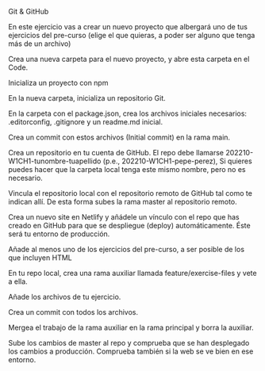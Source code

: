 Git & GitHub

En este ejercicio vas a crear un nuevo proyecto que albergará uno de tus ejercicios del pre-curso (elige el que quieras, a poder ser alguno que tenga más de un archivo)

Crea una nueva carpeta para el nuevo proyecto, y abre esta carpeta en el Code.

Inicializa un proyecto con npm

En la nueva carpeta, inicializa un repositorio Git.

En la carpeta con el package.json, crea los archivos iniciales necesarios: .editorconfig, .gitignore y un readme.md inicial.

Crea un commit con estos archivos (Initial commit) en la rama main.

Crea un repositorio en tu cuenta de GitHub. El repo debe llamarse 202210-W1CH1-tunombre-tuapellido (p.e., 202210-W1CH1-pepe-perez), Si quieres puedes hacer que la carpeta local tenga este mismo nombre, pero no es necesario.

Vincula el repositorio local con el repositorio remoto de GitHub tal como te indican allí. De esta forma subes la rama master al repositorio remoto.

Crea un nuevo site en Netlify y añádele un vínculo con el repo que has creado en GitHub para que se despliegue (deploy) automáticamente. Éste será tu entorno de producción.

Añade al menos uno de los ejercicios del pre-curso, a ser posible de los que incluyen HTML

En tu repo local, crea una rama auxiliar llamada feature/exercise-files y vete a ella.

Añade los archivos de tu ejercicio.

Crea un commit con todos los archivos.

Mergea el trabajo de la rama auxiliar en la rama principal y borra la auxiliar.

Sube los cambios de master al repo y comprueba que se han desplegado los cambios a producción. Comprueba también si la web se ve bien en ese entorno.
